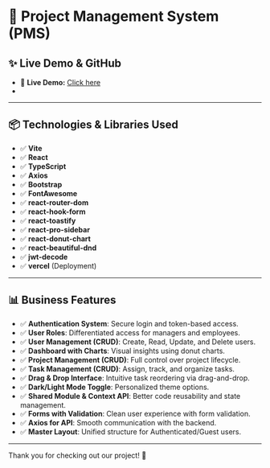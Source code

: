 # 🚀 Project Management System (PMS)


## ✨ Live Demo & GitHub

- 🔗 **Live Demo:** [Click here](https://pms-crs1-ebtehals-projects.vercel.app/)
-

---

## 📦 Technologies & Libraries Used

- ✅ **Vite**
- ✅ **React**
- ✅ **TypeScript**
- ✅ **Axios**
- ✅ **Bootstrap**
- ✅ **FontAwesome**
- ✅ **react-router-dom**
- ✅ **react-hook-form**
- ✅ **react-toastify**
- ✅ **react-pro-sidebar**
- ✅ **react-donut-chart**
- ✅ **react-beautiful-dnd**
- ✅ **jwt-decode**
- ✅ **vercel** (Deployment)

---

## 📊 Business Features

- ✅ **Authentication System**: Secure login and token-based access.
- ✅ **User Roles**: Differentiated access for managers and employees.
- ✅ **User Management (CRUD)**: Create, Read, Update, and Delete users.
- ✅ **Dashboard with Charts**: Visual insights using donut charts.
- ✅ **Project Management (CRUD)**: Full control over project lifecycle.
- ✅ **Task Management (CRUD)**: Assign, track, and organize tasks.
- ✅ **Drag & Drop Interface**: Intuitive task reordering via drag-and-drop.
- ✅ **Dark/Light Mode Toggle**: Personalized theme options.
- ✅ **Shared Module & Context API**: Better code reusability and state management.
- ✅ **Forms with Validation**: Clean user experience with form validation.
- ✅ **Axios for API**: Smooth communication with the backend.
- ✅ **Master Layout**: Unified structure for Authenticated/Guest users.






---

Thank you for checking out our project! 🌟
